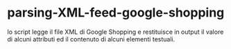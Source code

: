 # parsing-XML-feed-google-shopping
lo script legge il file XML di Google Shopping e restituisce in output il valore di alcuni attributi ed il contenuto di alcuni elementi testuali.
